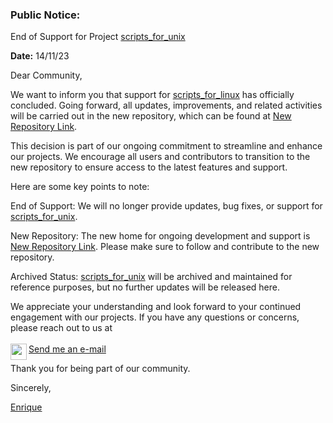 ### Public Notice:

End of Support for Project [scripts_for_unix](https://github.com/eefloresb/scripts_for_unix)

**Date:** 14/11/23

Dear Community,

We want to inform you that support for [scripts_for_linux](https://github.com/eefloresb/scripts_for_unix) has officially concluded. Going forward, all updates, improvements, and related activities will be carried out in the new repository, which can be found at [New Repository Link](https://github.com/2000923/scripts).

This decision is part of our ongoing commitment to streamline and enhance our projects. We encourage all users and contributors to transition to the new repository to ensure access to the latest features and support.

Here are some key points to note:

End of Support: We will no longer provide updates, bug fixes, or support for [scripts_for_unix](https://github.com/eefloresb/scripts_for_unix).

New Repository: The new home for ongoing development and support is [New Repository Link](https://github.com/eefloresb/scripts). Please make sure to follow and contribute to the new repository.

Archived Status: [scripts_for_unix](https://github.com/eefloresb/scripts_for_unix) will be archived and maintained for reference purposes, but no further updates will be released here.

We appreciate your understanding and look forward to your continued engagement with our projects. If you have any questions or concerns, please reach out to us at
<br /><br />
<a href="mailto:2000923@unmsm.edu.pe">Send me an e-mail
  <img align="left" width="26px" src="https://raw.githubusercontent.com/gilbarbara/logos/main/logos/google-gmail.svg" />
</a>
<br/>

Thank you for being part of our community.

Sincerely,

[Enrique](https://www.linkedin.com/in/edwin-enrique-flores-bautista/)
